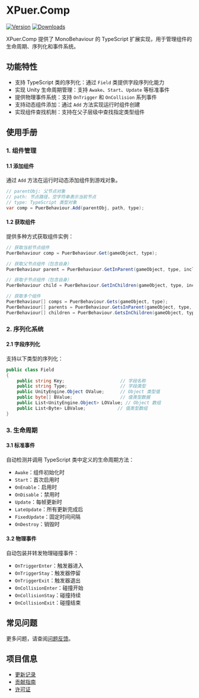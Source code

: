 # XPuer.Comp

[![Version](https://img.shields.io/npm/v/ep.u3d.puer)](https://www.npmjs.com/package/ep.u3d.puer)
[![Downloads](https://img.shields.io/npm/dm/ep.u3d.puer)](https://www.npmjs.com/package/ep.u3d.puer)

XPuer.Comp 提供了 MonoBehaviour 的 TypeScript 扩展实现，用于管理组件的生命周期、序列化和事件系统。

## 功能特性

- 支持 TypeScript 类的序列化：通过 `Field` 类提供字段序列化能力
- 实现 Unity 生命周期管理：支持 `Awake`、`Start`、`Update` 等标准事件
- 提供物理事件系统：支持 `OnTrigger` 和 `OnCollision` 系列事件
- 支持动态组件添加：通过 `Add` 方法实现运行时组件创建
- 实现组件查找机制：支持在父子层级中查找指定类型组件

## 使用手册

### 1. 组件管理

#### 1.1 添加组件
通过 `Add` 方法在运行时动态添加组件到游戏对象。

```csharp
// parentObj: 父节点对象
// path: 节点路径，空字符串表示当前节点
// type: TypeScript 类型对象
var comp = PuerBehaviour.Add(parentObj, path, type);
```

#### 1.2 获取组件
提供多种方式获取组件实例：

```csharp
// 获取当前节点组件
PuerBehaviour comp = PuerBehaviour.Get(gameObject, type);

// 获取父节点组件（包含自身）
PuerBehaviour parent = PuerBehaviour.GetInParent(gameObject, type, includeInactive);

// 获取子节点组件（包含自身）
PuerBehaviour child = PuerBehaviour.GetInChildren(gameObject, type, includeInactive);

// 获取多个组件
PuerBehaviour[] comps = PuerBehaviour.Gets(gameObject, type);
PuerBehaviour[] parents = PuerBehaviour.GetsInParent(gameObject, type, includeInactive);
PuerBehaviour[] children = PuerBehaviour.GetsInChildren(gameObject, type, includeInactive);
```

### 2. 序列化系统

#### 2.1 字段序列化
支持以下类型的序列化：

```csharp
public class Field
{
    public string Key;                     // 字段名称
    public string Type;                    // 字段类型
    public UnityEngine.Object OValue;      // Object 类型值
    public byte[] BValue;                  // 值类型数据
    public List<UnityEngine.Object> LOValue; // Object 数组
    public List<Byte> LBValue;            // 值类型数组
}
```

### 3. 生命周期

#### 3.1 标准事件
自动检测并调用 TypeScript 类中定义的生命周期方法：

- `Awake`：组件初始化时
- `Start`：首次启用时
- `OnEnable`：启用时
- `OnDisable`：禁用时
- `Update`：每帧更新时
- `LateUpdate`：所有更新完成后
- `FixedUpdate`：固定时间间隔
- `OnDestroy`：销毁时

#### 3.2 物理事件
自动包装并转发物理碰撞事件：

- `OnTriggerEnter`：触发器进入
- `OnTriggerStay`：触发器停留
- `OnTriggerExit`：触发器退出
- `OnCollisionEnter`：碰撞开始
- `OnCollisionStay`：碰撞持续
- `OnCollisionExit`：碰撞结束

## 常见问题

更多问题，请查阅[问题反馈](../CONTRIBUTING.md#问题反馈)。

## 项目信息

- [更新记录](../CHANGELOG.md)
- [贡献指南](../CONTRIBUTING.md)
- [许可证](../LICENSE)